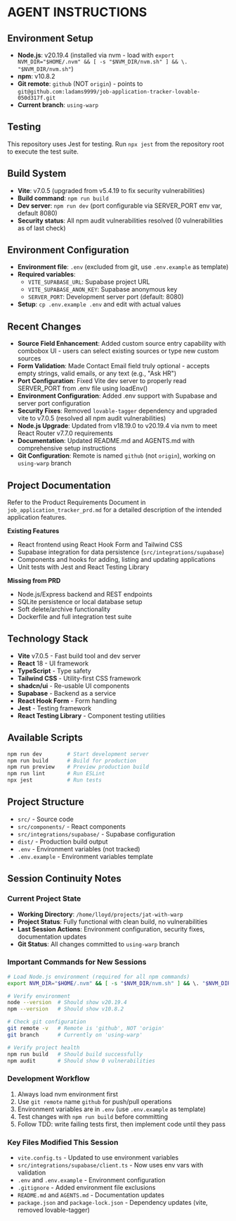 # AGENT INSTRUCTIONS

## Environment Setup
- **Node.js**: v20.19.4 (installed via nvm - load with `export NVM_DIR="$HOME/.nvm" && [ -s "$NVM_DIR/nvm.sh" ] && \. "$NVM_DIR/nvm.sh"`)
- **npm**: v10.8.2
- **Git remote**: `github` (NOT `origin`) - points to `git@github.com:ladams9999/job-application-tracker-lovable-050d317f.git`
- **Current branch**: `using-warp`

## Testing
This repository uses Jest for testing. Run `npx jest` from the repository root to execute the test suite.

## Build System
- **Vite**: v7.0.5 (upgraded from v5.4.19 to fix security vulnerabilities)
- **Build command**: `npm run build`
- **Dev server**: `npm run dev` (port configurable via SERVER_PORT env var, default 8080)
- **Security status**: All npm audit vulnerabilities resolved (0 vulnerabilities as of last check)

## Environment Configuration
- **Environment file**: `.env` (excluded from git, use `.env.example` as template)
- **Required variables**:
  - `VITE_SUPABASE_URL`: Supabase project URL
  - `VITE_SUPABASE_ANON_KEY`: Supabase anonymous key
  - `SERVER_PORT`: Development server port (default: 8080)
- **Setup**: `cp .env.example .env` and edit with actual values

## Recent Changes
- **Source Field Enhancement**: Added custom source entry capability with combobox UI - users can select existing sources or type new custom sources
- **Form Validation**: Made Contact Email field truly optional - accepts empty strings, valid emails, or any text (e.g., "Ask HR")
- **Port Configuration**: Fixed Vite dev server to properly read SERVER_PORT from .env file using loadEnv()
- **Environment Configuration**: Added .env support with Supabase and server port configuration
- **Security Fixes**: Removed `lovable-tagger` dependency and upgraded vite to v7.0.5 (resolved all npm audit vulnerabilities)
- **Node.js Upgrade**: Updated from v18.19.0 to v20.19.4 via nvm to meet React Router v7.7.0 requirements
- **Documentation**: Updated README.md and AGENTS.md with comprehensive setup instructions
- **Git Configuration**: Remote is named `github` (not `origin`), working on `using-warp` branch

## Project Documentation
Refer to the Product Requirements Document in `job_application_tracker_prd.md` for a detailed description of the intended application features.

**Existing Features**
- React frontend using React Hook Form and Tailwind CSS
- Supabase integration for data persistence (`src/integrations/supabase`)
- Components and hooks for adding, listing and updating applications
- Unit tests with Jest and React Testing Library

**Missing from PRD**
- Node.js/Express backend and REST endpoints
- SQLite persistence or local database setup
- Soft delete/archive functionality
- Dockerfile and full integration test suite

## Technology Stack
- **Vite** v7.0.5 - Fast build tool and dev server
- **React** 18 - UI framework
- **TypeScript** - Type safety
- **Tailwind CSS** - Utility-first CSS framework
- **shadcn/ui** - Re-usable UI components
- **Supabase** - Backend as a service
- **React Hook Form** - Form handling
- **Jest** - Testing framework
- **React Testing Library** - Component testing utilities

## Available Scripts
```sh
npm run dev        # Start development server
npm run build      # Build for production
npm run preview    # Preview production build
npm run lint       # Run ESLint
npx jest           # Run tests
```

## Project Structure
- `src/` - Source code
- `src/components/` - React components
- `src/integrations/supabase/` - Supabase configuration
- `dist/` - Production build output
- `.env` - Environment variables (not tracked)
- `.env.example` - Environment variables template

## Session Continuity Notes

### Current Project State
- **Working Directory**: `/home/lloyd/projects/jat-with-warp`
- **Project Status**: Fully functional with clean build, no vulnerabilities
- **Last Session Actions**: Environment configuration, security fixes, documentation updates
- **Git Status**: All changes committed to `using-warp` branch

### Important Commands for New Sessions
```sh
# Load Node.js environment (required for all npm commands)
export NVM_DIR="$HOME/.nvm" && [ -s "$NVM_DIR/nvm.sh" ] && \. "$NVM_DIR/nvm.sh"

# Verify environment
node --version  # Should show v20.19.4
npm --version   # Should show v10.8.2

# Check git configuration
git remote -v   # Remote is 'github', NOT 'origin'
git branch      # Currently on 'using-warp'

# Verify project health
npm run build   # Should build successfully
npm audit       # Should show 0 vulnerabilities
```

### Development Workflow
1. Always load nvm environment first
2. Use `git remote` name `github` for push/pull operations
3. Environment variables are in `.env` (use `.env.example` as template)
4. Test changes with `npm run build` before committing
5. Follow TDD: write failing tests first, then implement code until they pass

### Key Files Modified This Session
- `vite.config.ts` - Updated to use environment variables
- `src/integrations/supabase/client.ts` - Now uses env vars with validation
- `.env` and `.env.example` - Environment configuration
- `.gitignore` - Added environment file exclusions
- `README.md` and `AGENTS.md` - Documentation updates
- `package.json` and `package-lock.json` - Dependency updates (vite, removed lovable-tagger)

